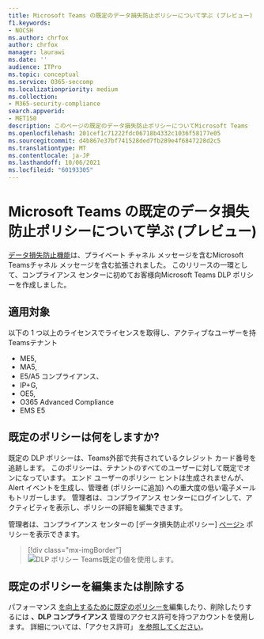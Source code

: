 ```yaml
---
title: Microsoft Teams の既定のデータ損失防止ポリシーについて学ぶ (プレビュー)
f1.keywords:
- NOCSH
ms.author: chrfox
author: chrfox
manager: laurawi
ms.date: ''
audience: ITPro
ms.topic: conceptual
ms.service: O365-seccomp
ms.localizationpriority: medium
ms.collection:
- M365-security-compliance
search.appverid:
- MET150
description: このページの既定のデータ損失防止ポリシーについてMicrosoft Teams
ms.openlocfilehash: 201cef1c71222fdc06718b4332c1036f58177e05
ms.sourcegitcommit: d4b867e37bf741528ded7fb289e4f6847228d2c5
ms.translationtype: MT
ms.contentlocale: ja-JP
ms.lasthandoff: 10/06/2021
ms.locfileid: "60193305"
---
```

# <a name="learn-about-the-default-data-loss-prevention-policy-in-microsoft-teams-preview"></a>Microsoft Teams の既定のデータ損失防止ポリシーについて学ぶ (プレビュー)

[データ損失防止機能](dlp-learn-about-dlp.md)は、プライベート チャネル メッセージを含むMicrosoft Teamsチャネル メッセージを含む拡張されました。 このリリースの一環として、コンプライアンス センターに初めてお客様向Microsoft Teams DLP ポリシーを作成しました。

## <a name="applies-to"></a>適用対象

以下の 1 つ以上のライセンスでライセンスを取得し、アクティブなユーザーを持Teamsテナント
 
- ME5, 
- MA5, 
- E5/A5 コンプライアンス、 
- IP+G, 
- OE5, 
- O365 Advanced Compliance 
- EMS E5


## <a name="what-does-the-default-policy-do"></a>既定のポリシーは何をしますか?

既定の DLP ポリシーは、Teams外部で共有されているクレジット カード番号を追跡します。 このポリシーは、テナントのすべてのユーザーに対して既定でオンになっています。 エンド ユーザーのポリシー ヒントは生成されませんが、Alert イベントを生成し、管理者 (ポリシーに追加) への重大度の低い電子メールもトリガーします。 管理者は、コンプライアンス センターにログインして、アクティビティを表示し、ポリシーの詳細を編集できます。

管理者は、コンプライアンス センターの [データ損失防止ポリシー] [ページ>](https://compliance.microsoft.com/compliancesettings) ポリシーを表示できます。


> [!div class="mx-imgBorder"]
> ![DLP ポリシー Teams既定の値を使用します。](../media/default-teams-dlp-policy.png)

## <a name="edit-or-delete-the-default-policy"></a>既定のポリシーを編集または削除する

パフォーマンス [を向上するために既定のポリシーを](create-test-tune-dlp-policy.md#tune-a-dlp-policy)編集したり、削除したりするには **、DLP コンプライアンス** 管理のアクセス許可を持つアカウントを使用します。 詳細については、「アクセス許可」 [を参照してください](create-test-tune-dlp-policy.md#permissions)。

